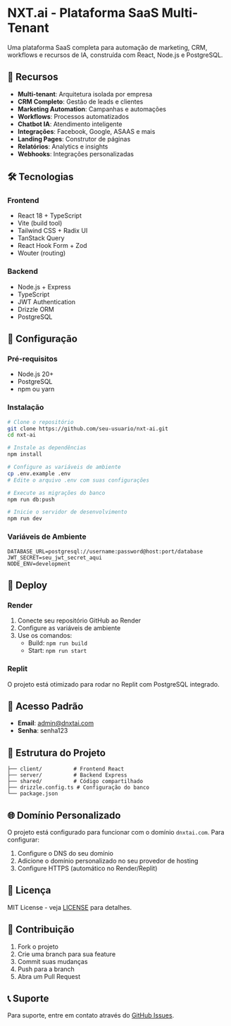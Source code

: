 # NXT.ai - Plataforma SaaS Multi-Tenant

Uma plataforma SaaS completa para automação de marketing, CRM, workflows e recursos de IA, construída com React, Node.js e PostgreSQL.

## 🚀 Recursos

- **Multi-tenant**: Arquitetura isolada por empresa
- **CRM Completo**: Gestão de leads e clientes
- **Marketing Automation**: Campanhas e automações
- **Workflows**: Processos automatizados
- **Chatbot IA**: Atendimento inteligente
- **Integrações**: Facebook, Google, ASAAS e mais
- **Landing Pages**: Construtor de páginas
- **Relatórios**: Analytics e insights
- **Webhooks**: Integrações personalizadas

## 🛠️ Tecnologias

### Frontend
- React 18 + TypeScript
- Vite (build tool)
- Tailwind CSS + Radix UI
- TanStack Query
- React Hook Form + Zod
- Wouter (routing)

### Backend
- Node.js + Express
- TypeScript
- JWT Authentication
- Drizzle ORM
- PostgreSQL

## 🔧 Configuração

### Pré-requisitos
- Node.js 20+
- PostgreSQL
- npm ou yarn

### Instalação
```bash
# Clone o repositório
git clone https://github.com/seu-usuario/nxt-ai.git
cd nxt-ai

# Instale as dependências
npm install

# Configure as variáveis de ambiente
cp .env.example .env
# Edite o arquivo .env com suas configurações

# Execute as migrações do banco
npm run db:push

# Inicie o servidor de desenvolvimento
npm run dev
```

### Variáveis de Ambiente
```
DATABASE_URL=postgresql://username:password@host:port/database
JWT_SECRET=seu_jwt_secret_aqui
NODE_ENV=development
```

## 🚀 Deploy

### Render
1. Conecte seu repositório GitHub ao Render
2. Configure as variáveis de ambiente
3. Use os comandos:
   - Build: `npm run build`
   - Start: `npm run start`

### Replit
O projeto está otimizado para rodar no Replit com PostgreSQL integrado.

## 👤 Acesso Padrão

- **Email**: admin@dnxtai.com
- **Senha**: senha123

## 📁 Estrutura do Projeto

```
├── client/          # Frontend React
├── server/          # Backend Express
├── shared/          # Código compartilhado
├── drizzle.config.ts # Configuração do banco
└── package.json
```

## 🌐 Domínio Personalizado

O projeto está configurado para funcionar com o domínio `dnxtai.com`. Para configurar:

1. Configure o DNS do seu domínio
2. Adicione o domínio personalizado no seu provedor de hosting
3. Configure HTTPS (automático no Render/Replit)

## 📝 Licença

MIT License - veja [LICENSE](LICENSE) para detalhes.

## 🤝 Contribuição

1. Fork o projeto
2. Crie uma branch para sua feature
3. Commit suas mudanças
4. Push para a branch
5. Abra um Pull Request

## 📞 Suporte

Para suporte, entre em contato através do [GitHub Issues](https://github.com/seu-usuario/nxt-ai/issues).